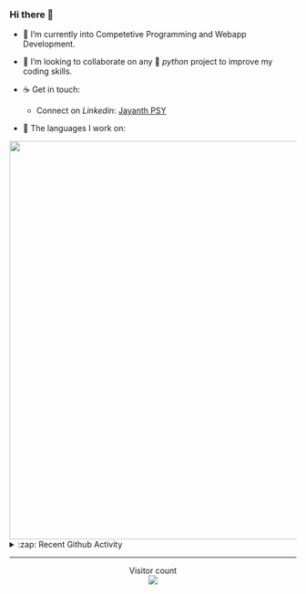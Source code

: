 ### Hi there 👋

- 🌱 I’m currently into Competetive Programming and Webapp Development.

- 👯 I’m looking to collaborate on any :snake: *python* project to improve my coding skills.

- ☕ Get in touch:
  +  Connect on *Linkedin*: [Jayanth PSY](https://www.linkedin.com/in/jayanth-p-b3924812a/)

<!--- ⚡ Fun fact: *Python* is older than *C++* and *Java*. -->

- :memo: The languages I work on: 

<img src="https://wakatime.com/share/@j_tesla/bdf4246a-6e44-4441-87e6-ea13fc96a824.png" width="700"/>

<details>
  <summary>:zap: Recent Github Activity</summary>
  
<!--START_SECTION:activity-->
1. 🎉 Merged PR [#40](https://github.com/j-tesla/blog-list/pull/40) in [j-tesla/blog-list](https://github.com/j-tesla/blog-list)
2. ❗️ Opened issue [#5](https://github.com/j-tesla/all-blogs/issues/5) in [j-tesla/all-blogs](https://github.com/j-tesla/all-blogs)
3. 🎉 Merged PR [#44](https://github.com/j-tesla/blog-list-frontend/pull/44) in [j-tesla/blog-list-frontend](https://github.com/j-tesla/blog-list-frontend)
4. 🗣 Commented on [#2](https://github.com/Praneeth-rdy/CV-Buddy/issues/2) in [Praneeth-rdy/CV-Buddy](https://github.com/Praneeth-rdy/CV-Buddy)
5. ❗️ Opened issue [#4](https://github.com/j-tesla/all-blogs/issues/4) in [j-tesla/all-blogs](https://github.com/j-tesla/all-blogs)
<!--END_SECTION:activity-->

</details>

-----

<p align="center"> 
  Visitor count<br>
  <img src="https://profile-counter.glitch.me/j-tesla/count.svg" />
</p>












<!--
**j-tesla/j-tesla** is a ✨ _special_ ✨ repository because its `README.md` (this file) appears on your GitHub profile.

Here are some ideas to get you started:

- 🔭 I’m currently working on ...
- 🌱 I’m currently learning ...
- 👯 I’m looking to collaborate on ...
- 🤔 I’m looking for help with ...
- 💬 Ask me about ...
- 📫 How to reach me: ...
- 😄 Pronouns: ...
- ⚡ Fun fact: ...
-->

